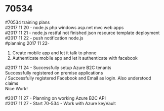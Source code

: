# 70534
#70534 training plans </br>
#2017 11 20 - node.js php windows asp.net mvc web apps </br>
#2017 11 21 - node.js restful not finished json resource template deployment </br>
#2017 11 22 - push notification node.js </br> 
#planning 2017 11 22- </br>
1. Create mobile app and let it talk to phone </br>
2. Authenticate mobile app and let it authenticate with facebook </br>

#2017 11 24 - Successfully setup Azure B2C tenants </br>
Successfully registered on premise applications </BR>/
Successfully registered Facebook and Email as login. Also understood claims </br> 
Nice Work!

#2017 11 27 - Planning on working Azure B2C API </br>
#2017 11 27 - Start 70-534 - Work with Azure keyVault </br>

